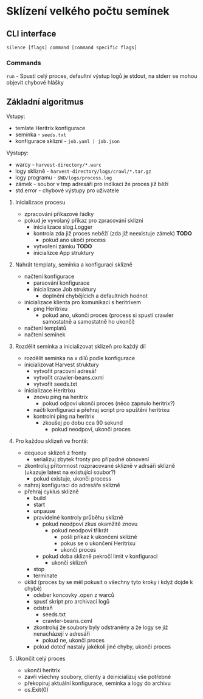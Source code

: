 # Sklízení velkého počtu semínek

## CLI interface

`silence [flags] command [command specific flags]`

### Commands

`run` - Spustí celý proces, defaultní výstup logů je stdout, na stderr se mohou objevit chybové hlášky

## Základní algoritmus

Vstupy:

- temlate Heritrix konfigurace
- semínka - `seeds.txt`
- konfigurace sklizní - `job.yaml | job.json`

Výstupy:

- warcy - `harvest-directory/*.warc`
- logy sklizně - `harvest-directory/logs/crawl/*.tar.gz`
- logy programu - `$WD/logs/process.log`
- zámek - soubor v tmp adresáři pro indikaci že proces již běží
- std.error - chybové výstupy pro uživatele

1. Inicializace procesu

    - zpracování příkazové řádky
    - pokud je vyvolaný příkaz pro zpracování sklizní
        - inicializace slog.Logger
        - kontrola zda již proces neběží (zda již neexistuje zámek) **TODO**
            - pokud ano ukoči process
        - vytvoření zámku **TODO**
        - inicializce App struktury

2. Nahrát templaty, semínka a konfiguraci sklizně

    - načtení konfigurace
        - parsování konfigurace
        - inicializace Job struktury
            - doplnění chybějících a defaultních hodnot
    - inicializace klienta pro komunikaci s heritrixem
        - ping Heritrixu
            - pokud ano, ukonči proces (process si spustí crawler samostatně a samostatně ho ukončí)
    - načtení templatů
    - načtení semínek

3. Rozdělit semínka a inicializovat sklizeň pro každý díl

    - rozdělit semínka na x dílů podle konfigurace
    - inicializovat Harvest struktury
        - vytvořit pracovní adresář
        - vytvořit crawler-beans.cxml
        - vytvořit seeds.txt
    - inicializace Heritrixu
        - znovu ping na heritrix
            - pokud odpoví ukonči proces (něco zapnulo heritrix?)
        - načti konfiguraci a přehraj script pro spuštění heritrixu
        - kontrolní ping na heritrix
            - zkoušej po dobu cca 90 sekund
                - pokud neodpoví, ukonči proces

4. Pro každou sklizeň ve frontě:

    - dequeue sklizeň z fronty
        - serializuj zbytek fronty pro případné obnovení
    - zkontroluj přítomnost rozpracované sklizně v adrsáři sklizně (ukazuje latest na existující soubor?)
        - pokud existuje, ukonči process
    - nahraj konfiguraci do adresáře sklizně
    - přehraj cyklus sklizně
        - build
        - start
        - unpause
        - pravidelné kontroly průběhu sklizně
            - pokud neodpoví zkus okamžitě znovu
                - pokud neodpoví třikrát
                    - pošli příkaz k ukončení sklizně
                    - pokus se o ukončení Heritrixu
                    - ukonči proces
            - pokud doba sklizně pekročí limit v konfiguraci
                - ukonči sklizeň
        - stop
        - terminate
    - úklid (proces by se měl pokusit o všechny tyto kroky i když dojde k chybě)
        - odeber koncovky .open z warců
        - spusť skript pro archivaci logů
        - odstraň
            - seeds.txt
            - crawler-beans.cxml
        - zkontroluj že soubory byly odstraněny a že logy se již nenacházejí v adresáři
            - pokud ne, ukonči proces
        - pokud doteď nastaly jakékoli jiné chyby, ukonči proces

5. Ukončit celý proces

    - ukonči heritrix
    - zavři všechny soubory, clienty a deinicializuj vše potřebné
    - překopíruj aktuální konfigurace, semínka a logy do archivu
    - os.Exit(0)
